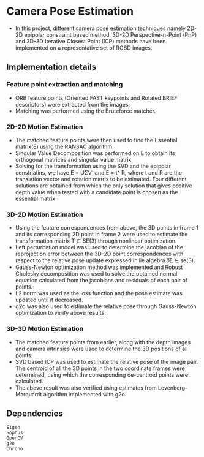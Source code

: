 # Camera Pose Estimation

 - In this project, different camera pose estimation techniques namely 2D-2D epipolar constraint based method, 3D-2D Perspective-n-Point (PnP) and 3D-3D Iterative Closest Point (ICP) methods have been implemented on a representative set of RGBD images.

## Implementation details

### Feature point extraction and matching

 - ORB feature points (Oriented FAST keypoints and Rotated BRIEF descriptors) were extracted from the images. <br />
 - Matching was performed using the Bruteforce matcher. <br />

### 2D-2D Motion Estimation

 - The matched feature points were then used to find the Essential matrix(E) using the RANSAC algorithm. <br />
 - Singular Value Decomposition was performed on E to obtain its orthogonal matrices and singular value matrix. <br />
 - Solving for the transformation using the SVD and the epipolar constriatins, we have E = UΣV' and E = t^ R, where t and R are the translation vector and rotation matrix to be estimated. Four different solutions are obtained from which the only solution that gives positive depth value when tested with a candidate point is chosen as the essential matrix. <br />

### 3D-2D Motion Estimation

 - Using the feature correspondences from above, the 3D points in frame 1 and its corresponding 2D point in frame 2 were used to estimate the transformation matrix T ∈ SE(3) through nonlinear optimization. <br />
 - Left perturbation model was used to determine the jacobian of the reprojection error between the 3D-2D point correspondences with respect to the relative pose update expressed in lie algebra 𝛿ξ ∈ se(3). <br />
 - Gauss-Newton optimization method was implemented and Robust Cholesky decomposition was used to solve the obtained normal equation calculated from the jacobians and residuals of each pair of points. <br />
 - L2 norm was used as the loss function and the pose estimate was updated until it decreased. <br />
 - g2o was also used to estimate the relative pose through Gauss-Newton optimization to verify above results.
 <!-- - It can be concluded that the native optimization implementation outperforms g2o by a factor of 10 in computation time and <Performance comparison>. <br /> -->

### 3D-3D Motion Estimation

 - The matched feature points from earlier, along with the depth images and camera intrinsics were used to determine the 3D positions of all points. <br />
 - SVD based ICP was used to estimate the relative pose of the image pair. The centroid of all the 3D points in the two coordinate frames were determined, using which the corresponding de-centroid points were calculated. <br />
 - The above result was also verified using estimates from Levenberg–Marquardt algorithm implemented with g2o.


## Dependencies
```
Eigen
Sophus
OpenCV
g2o
Chrono
```